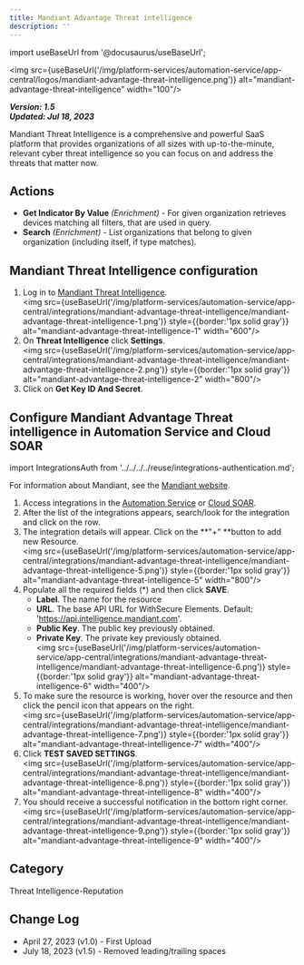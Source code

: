 ```yaml
---
title: Mandiant Advantage Threat intelligence
description: ''
---
```

import useBaseUrl from '@docusaurus/useBaseUrl';

<img src={useBaseUrl('/img/platform-services/automation-service/app-central/logos/mandiant-advantage-threat-intelligence.png')} alt="mandiant-advantage-threat-intelligence" width="100"/>

***Version: 1.5  
Updated: Jul 18, 2023***

Mandiant Threat Intelligence is a comprehensive and powerful SaaS platform that provides organizations of all sizes with up-to-the-minute, relevant cyber threat intelligence so you can focus on and address the threats that matter now.

## Actions

* **Get Indicator By Value** *(Enrichment)* - For given organization retrieves devices matching all filters, that are used in query.
* **Search** *(Enrichment)* - List organizations that belong to given organization (including itself, if type matches).

## Mandiant Threat Intelligence configuration

1. Log in to [Mandiant Threat Intelligence](https://advantage.mandiant.com/). <br/><img src={useBaseUrl('/img/platform-services/automation-service/app-central/integrations/mandiant-advantage-threat-intelligence/mandiant-advantage-threat-intelligence-1.png')} style={{border:'1px solid gray'}} alt="mandiant-advantage-threat-intelligence-1" width="600"/>
1. On **Threat Intelligence** click **Settings**.<br/><img src={useBaseUrl('/img/platform-services/automation-service/app-central/integrations/mandiant-advantage-threat-intelligence/mandiant-advantage-threat-intelligence-2.png')} style={{border:'1px solid gray'}} alt="mandiant-advantage-threat-intelligence-2" width="800"/>
1. Click on **Get Key ID And Secret**.

## Configure Mandiant Advantage Threat intelligence in Automation Service and Cloud SOAR

import IntegrationsAuth from '../../../../reuse/integrations-authentication.md';

<IntegrationsAuth/>

For information about Mandiant, see the [Mandiant website](https://www.mandiant.com/).

1. Access integrations in the [Automation Service](/docs/platform-services/automation-service/automation-service-integrations/#view-integrations) or [Cloud SOAR](/docs/cloud-soar/automation).
1. After the list of the integrations appears, search/look for the integration and click on the row.
1. The integration details will appear. Click on the **"+" **button to add new Resource.<br/><img src={useBaseUrl('/img/platform-services/automation-service/app-central/integrations/mandiant-advantage-threat-intelligence/mandiant-advantage-threat-intelligence-5.png')} style={{border:'1px solid gray'}} alt="mandiant-advantage-threat-intelligence-5" width="800"/>
1. Populate all the required fields (\*) and then click **SAVE**.
   * **Label**. The name for the resource
   * **URL**. The base API URL for WithSecure Elements. Default: 'https://api.intelligence.mandiant.com'.
   * **Public Key**. The public key previously obtained.
   * **Private Key**. The private key previously obtained.<br/><img src={useBaseUrl('/img/platform-services/automation-service/app-central/integrations/mandiant-advantage-threat-intelligence/mandiant-advantage-threat-intelligence-6.png')} style={{border:'1px solid gray'}} alt="mandiant-advantage-threat-intelligence-6" width="400"/>  
1. To make sure the resource is working, hover over the resource and then click the pencil icon that appears on the right.<br/><img src={useBaseUrl('/img/platform-services/automation-service/app-central/integrations/mandiant-advantage-threat-intelligence/mandiant-advantage-threat-intelligence-7.png')} style={{border:'1px solid gray'}} alt="mandiant-advantage-threat-intelligence-7" width="400"/>
1. Click **TEST SAVED SETTINGS**.<br/><img src={useBaseUrl('/img/platform-services/automation-service/app-central/integrations/mandiant-advantage-threat-intelligence/mandiant-advantage-threat-intelligence-8.png')} style={{border:'1px solid gray'}} alt="mandiant-advantage-threat-intelligence-8" width="400"/>
1. You should receive a successful notification in the bottom right corner.<br/><img src={useBaseUrl('/img/platform-services/automation-service/app-central/integrations/mandiant-advantage-threat-intelligence/mandiant-advantage-threat-intelligence-9.png')} style={{border:'1px solid gray'}} alt="mandiant-advantage-threat-intelligence-9" width="400"/>

## Category

Threat Intelligence-Reputation

## Change Log

* April 27, 2023 (v1.0) - First Upload
* July 18, 2023 (v1.5) - Removed leading/trailing spaces
